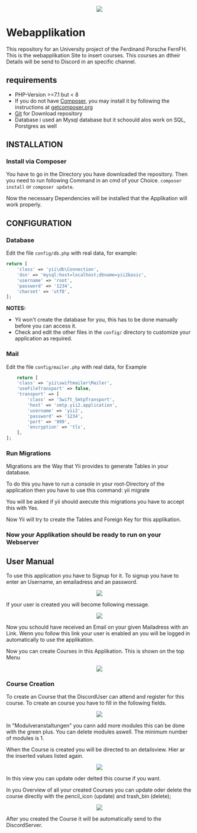 <p align="center">
        <img src=".\web\images\symbolApplikation.png">
</p>

# Webapplikation

This repository for an University project of the Ferdinand Porsche FernFH. This is the webapplikation Site to insert courses. This courses an dtheir Details will be send to Discord in an specific channel.


## requirements

* PHP-Version >=7.1 but  < 8
* If you do not have [Composer](http://getcomposer.org/), you may install it by following the instructions
at [getcomposer.org](http://getcomposer.org/doc/00-intro.md#installation-nix)   
* [Git](https://git-scm.com/) for Download repository 
* Database i used an Mysql database but it schoould alos work on SQL, Porstgres as well


INSTALLATION
------------

### Install via Composer
You have to go in the Directory you have downloaded the repository. Then you need to run following Command in an cmd of your Choice.
`composer install` or `composer update`. 

Now the necessary Dependencies will be installed that the Applikation will work properly.

CONFIGURATION
-------------

### Database

Edit the file `config/db.php` with real data, for example:

```php
return [
    'class' => 'yii\db\Connection',
    'dsn' => 'mysql:host=localhost;dbname=yii2basic',
    'username' => 'root',
    'password' => '1234',
    'charset' => 'utf8',
];
```

**NOTES:**
- Yii won't create the database for you, this has to be done manually before you can access it.
- Check and edit the other files in the `config/` directory to customize your application as required.

### Mail

Edit the file `config/mailer.php` with real data, for  Example
```php
    return [
    'class' => 'yii\swiftmailer\Mailer',
    'useFileTransport' => false,
    'transport' => [
        'class' => 'Swift_SmtpTransport',
        'host' => 'smtp.yii2.application',
        'username' => 'yii2',
        'password' => '1234',
        'port' => '999',
        'encryption' => 'tls',
    ],
];
```

### Run Migrations
Migrations are the Way that Yii provides to generate Tables in your database.

To do this you have to run a console in your root-Directory of the application then you have to use this command: yii migrate  

You will be asked if yii should axecute this migrations you have to accept this with Yes.

Now Yii will try to create the Tables and Foreign Key for this applikation.


### Now your Applikation should be ready to run on your Webserver



User Manual
-------------

To use this application you have to Signup for it. To signup you have to enter an Username, an emailadress and an password.

<p align="center">
        <img src=".\web\images\usage_webapplikation\Signup_form.png">
</p>

If your user is created you will become following message.

<p align="center">
        <img src=".\web\images\usage_webapplikation\Signup_form_result.png">
</p>

Now you schould have received an Email on your given Mailadress with an Link. Wenn you follow this link your user is enabled an you will be logged in automatically to use the applikation.

Now you can create Courses in this Applikation. This is shown on the top Menu
<p align="center">
        <img src=".\web\images\usage_webapplikation\logged_in.png">
</p>

### Course Creation

To create an Course that the DiscordUser can attend and register for this course.
To create an course you have to fill in the following fields.

<p align="center">
        <img src=".\web\images\usage_webapplikation\kurs_veranstaltung anlegen.png">
</p>

In "Modulveranstaltungen" you cann add more modules this can be done with the green plus. You can delete modules aswell. The minimum number of modules is 1.

When the Course is created you will be directed to an detailsview. Hier ar the inserted values listed again.
<p align="center">
        <img src=".\web\images\usage_webapplikation\kurs_details.png">
</p>

In this view you can update oder delted this course if you want.


In you Overview of all your created Courses you can update oder delete the course directly with the pencil_icon (update) and trash_bin (delete);

<p align="center">
        <img src=".\web\images\usage_webapplikation\kurs_veranstaltungen_überischt.png">
</p>

After you created the Course it will be automatically send to the DiscordServer. 